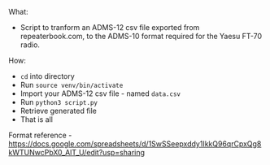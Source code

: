 What:
- Script to tranform an ADMS-12 csv file exported from repeaterbook.com, to the ADMS-10 format required for the Yaesu FT-70 radio.

How:
- `cd` into directory
- Run `source venv/bin/activate`
- Import your ADMS-12 csv file - named `data.csv`
- Run `python3 script.py`
- Retrieve generated file
- That is all

Format reference - https://docs.google.com/spreadsheets/d/1SwSSeepxddy1IkkQ96qrCpxQg8kWTUNwcPbX0_AlT_U/edit?usp=sharing